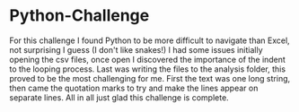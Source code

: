 # Python-Challenge
For this challenge I found Python to be more difficult to navigate than Excel, not surprising I guess (I don't like snakes!)
I had some issues initially opening the csv files, once open I discovered the importance of the indent to the looping process. 
Last was writing the files to the analysis folder, this proved to be the most challenging for me. First the text was one long string, then came the quotation marks to
try and make the lines appear on separate lines. All in all just glad this challenge is complete.
